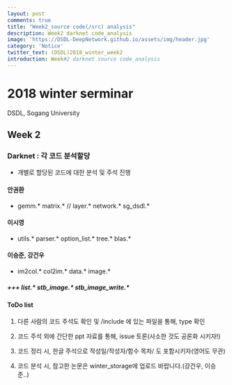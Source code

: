```yaml
---
layout: post
comments: true
title: "Week2_source code(/src) analysis"
description: Week2 darknet code_analysis 
image: 'https://DSDL-DeepNetwork.github.io/assets/img/header.jpg'
category: 'Notice'
twitter_text: (DSDL)2018_winter_week2
introduction: Week#2 darknet source code_analysis
---
```


# 2018 winter serminar

DSDL, Sogang University

## Week 2

### Darknet : 각 코드 분석할당
- 개별로 할당된 코드에 대한 분석 및 주석 진행

#### 안권환
- gemm.*  matrix.* // layer.* network.* sg_dsdl.*

#### 이시영
- utils.* parser.* option_list.* tree.* blas.*

#### 이승준, 강건우
- im2col.* col2im.* data.* image.*

##### +++ list.* stb_image.* stb_image_write.* 


#### ToDo list
1. 다른 사람의 코드 주석도 확인 및 /include 에 있는 파일을 통해, type 확인

2. 코드 주석 외에 간단한 ppt 자료를 통해, issue 토론(사소한 것도 공론화 시키자!)

3. 코드 정리 시, 한글 주석으로 작성일/작성자/함수 목차/ 도 포함시키자(영어도 무관) 

4. 코드 분석 시, 참고한 논문은 winter_storage에 업로드 바랍니다.(강건우, 이승준..)
